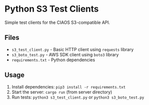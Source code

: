 # Python S3 Test Clients

Simple test clients for the CIAOS S3-compatible API.

## Files

- `s3_test_client.py` - Basic HTTP client using `requests` library
- `s3_boto_test.py` - AWS SDK client using `boto3` library  
- `requirements.txt` - Python dependencies

## Usage

1. Install dependencies: `pip3 install -r requirements.txt`
2. Start the server: `cargo run` (from server directory)
3. Run tests: `python3 s3_test_client.py` or `python3 s3_boto_test.py`
